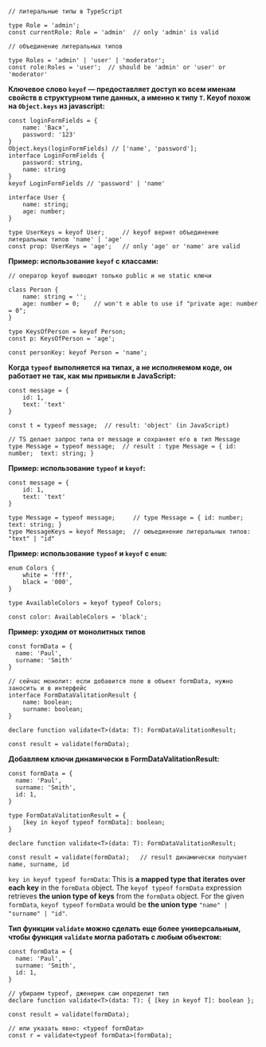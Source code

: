 ```
// литеральные типы в TypeScript

type Role = 'admin';
const currentRole: Role = 'admin'  // only 'admin' is valid

// объединение литеральных типов

type Roles = 'admin' | 'user' | 'moderator';
const role:Roles = 'user';  // should be 'admin' or 'user' or 'moderator'
```
**Ключевое слово `keyof` — предоставляет доступ ко всем именам свойств в структурном типе данных, а именно к типу `T`. Keyof похож на `Object.keys` из javascript:**
```
const loginFormFields = {
    name: 'Вася',
    password: '123'
}
Object.keys(loginFormFields) // ['name', 'password'];
interface LoginFormFields {
    password: string,
    name: string
}
keyof LoginFormFields // 'password' | 'name'
```

```
interface User {
    name: string;
    age: number;
}

type UserKeys = keyof User;     // keyof вернет объединение литеральных типов 'name' | 'age'
const prop: UserKeys = 'age';   // only 'age' or 'name' are valid
```

**Пример: использование `keyof` с классами:**
```
// оператор keyof выводит только public и не static ключи

class Person {
    name: string = '';
    age: number = 0;    // won't e able to use if "private age: number = 0";
}

type KeysOfPerson = keyof Person;
const p: KeysOfPerson = 'age';

const personKey: keyof Person = 'name';
```

**Когда `typeof` выполняется на типах, а не исполняемом коде, он работает не так, как мы привыкли в JavaScript:**
```
const message = {
    id: 1,
    text: 'text'
}

const t = typeof message;  // result: 'object' (in JavaScript)

// TS делает запрос типа от message и сохраняет его в тип Message
type Message = typeof message;  // result : type Message = { id: number;  text: string; }
```

**Пример: использование `typeof` и `keyof`:**
```
const message = {
    id: 1,
    text: 'text'
}

type Message = typeof message;     // type Message = { id: number;  text: string; }
type MessageKeys = keyof Message;  // оюъединение литеральных типов:  "text" | "id"
```

**Пример: использование `typeof` и `keyof` с `enum`:**
```
enum Colors {
    white = 'fff',
    black = '000',
}

type AvailableColors = keyof typeof Colors;

const color: AvailableColors = 'black';
```

**Пример: уходим от монолитных типов**
```
const formData = {
  name: 'Paul',
  surname: 'Smith'
}

// сейчас монолит: если добавится поле в объект formData, нужно заносить и в интерфейс
interface FormDataValitationResult {     
    name: boolean;
    surname: boolean;
}

declare function validate<T>(data: T): FormDataValitationResult;

const result = validate(formData);
```

**Добавляем ключи динамически в FormDataValitationResult:**
```
const formData = {
  name: 'Paul',
  surname: 'Smith',
  id: 1,
}

type FormDataValitationResult = {
    [key in keyof typeof formData]: boolean;
}

declare function validate<T>(data: T): FormDataValitationResult;

const result = validate(formData);   // result динамически получает name, surname, id
```
`key in keyof typeof formData`: This is **a mapped type that iterates over each key** in the `formData` object. The `keyof typeof` `formData` expression 
retrieves **the union type of keys** from the `formData` object. For the given `formData`, `keyof typeof` `formData` would be **the union type** `"name" | "surname" | "id"`.

**Тип функции `validate` можно сделать еще более универсальным, чтобы функция `validate` могла работать с любым объектом:**
```
const formData = {
  name: 'Paul',
  surname: 'Smith',
  id: 1,
}

// убираем typeof, дженерик сам определит тип
declare function validate<T>(data: T): { [key in keyof T]: boolean };

const result = validate(formData);

// или указать явно: <typeof formData>
const r = validate<typeof formData>(formData);
```









